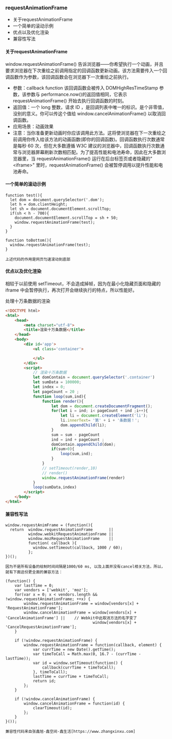 ### requestAnimationFrame

- 关于requestAnimationFrame
- 一个简单的滚动示例
- 优点以及优化渲染
- 兼容性写法

#### 关于requestAnimationFrame

window.requestAnimationFrame() 告诉浏览器——你希望执行一个动画，并且要求浏览器在下次重绘之前调用指定的回调函数更新动画。该方法需要传入一个回调函数作为参数，该回调函数会在浏览器下一次重绘之前执行。

- 参数：callback function 该回调函数会被传入 DOMHighResTimeStamp 参数，该参数与 performance.now()的返回值相同，它表示 requestAnimationFrame() 开始去执行回调函数的时刻。
- 返回值：一个 long 整数，请求 ID ，是回调列表中唯一的标识。是个非零值，没别的意义。你可以传这个值给 window.cancelAnimationFrame() 以取消回调函数。
- 应用场景：动画效果
- 注意：当你准备更新动画时你应该调用此方法。这将使浏览器在下一次重绘之前调用你传入给该方法的动画函数(即你的回调函数)。回调函数执行次数通常是每秒 60 次，但在大多数遵循 W3C 建议的浏览器中，回调函数执行次数通常与浏览器屏幕刷新次数相匹配。为了提高性能和电池寿命，因此在大多数浏览器里，当 requestAnimationFrame() 运行在后台标签页或者隐藏的"\<iframe\>" 里时，requestAnimationFrame() 会被暂停调用以提升性能和电池寿命。

#### 一个简单的滚动示例

```
function test(){
  let dom = document.querySelector('.dom');
  let h = dom.clientHeight;
  let sh = document.documentElement.scrollTop;
  if(sh < h - 700){
    document.documentElement.scrollTop = sh + 50;
    window.requestAnimationFrame(test);
  }
}

function toBottom(){
  window.requestAnimationFrame(test);
}

上述代码的作用是网页匀速滚动到底部
```

#### 优点以及优化渲染

相较于以前使用 setTimeout，不会造成掉帧，因为在最小化隐藏页面和隐藏的 iframe 中会暂停执行，再次打开会继续执行的特点，所以性能好。

处理十万条数据的渲染

```html
<!DOCTYPE html>
<html>
    <head>
        <meta charset="utf-8">
        <title>渲染十万条数据</title>
    </head>
    <body>
        <div id='app'>
            <ul class='container'>

            </ul>
        </div>
        <script>
            // 渲染十万条数据
            let domContain = document.querySelector('.container')
            let sumData = 100000;
            let index = 0;
            let pageCount = 20 ;
            function loop(sum,ind){
                function render(){
                    let dom = document.createDocumentFragment();
                    for(let i = ind; i< pageCount + ind ;i++){
                        let li = document.createElement('li');
                        li.innerText= '第' + i + '条数据！';
                        dom.appendChild(li);
                    }
                    sum = sum - pageCount
                    ind = ind + pageCount ;
                    domContain.appendChild(dom);
                    if(sum>0){
                        loop(sum,ind);
                    }  
                }
                // setTimeout(render,10)
                // render()
                window.requestAnimationFrame(render)
            }
            loop(sumData,index)
        </script>
    </body>
</html>
```

#### 兼容性写法

```
window.requestAnimFrame = (function(){
  return  window.requestAnimationFrame       ||
          window.webkitRequestAnimationFrame ||
          window.mozRequestAnimationFrame    ||
          function( callback ){
            window.setTimeout(callback, 1000 / 60);
          };
})();

因为不是所有设备的绘制时间间隔是1000/60 ms, 以及上面并没有cancel相关方法，所以，就有下面这份更全面的兼容方法：

(function() {
    var lastTime = 0;
    var vendors = ['webkit', 'moz'];
    for(var x = 0; x < vendors.length && !window.requestAnimationFrame; ++x) {
        window.requestAnimationFrame = window[vendors[x] + 'RequestAnimationFrame'];
        window.cancelAnimationFrame = window[vendors[x] + 'CancelAnimationFrame'] ||    // Webkit中此取消方法的名字变了
                                      window[vendors[x] + 'CancelRequestAnimationFrame'];
    }

    if (!window.requestAnimationFrame) {
        window.requestAnimationFrame = function(callback, element) {
            var currTime = new Date().getTime();
            var timeToCall = Math.max(0, 16.7 - (currTime - lastTime));
            var id = window.setTimeout(function() {
                callback(currTime + timeToCall);
            }, timeToCall);
            lastTime = currTime + timeToCall;
            return id;
        };
    }

    if (!window.cancelAnimationFrame) {
        window.cancelAnimationFrame = function(id) {
            clearTimeout(id);
        };
    }
}());

兼容性代码来自张鑫旭-鑫空间-鑫生活[https://www.zhangxinxu.com]
```
